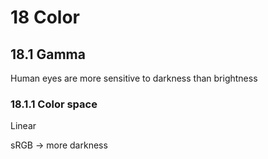 # 18 Color

## 18.1 Gamma

Human eyes are more sensitive to darkness than brightness

### 18.1.1 Color space
Linear 

sRGB → more darkness

